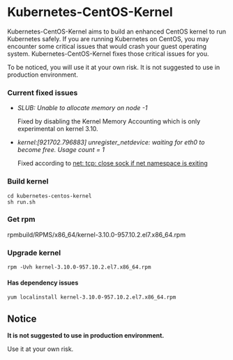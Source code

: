 # Kubernetes-CentOS-Kernel

Kubernetes-CentOS-Kernel aims to build an enhanced CentOS kernel to run Kubernetes safely. If you are running Kubernetes on CentOS, you may encounter some critical issues that would crash your guest operating system. Kubernetes-CentOS-Kernel fixes those critical issues for you.

To be noticed, you will use it at your own risk. It is not suggested to use in production environment.

### Current fixed issues
* *SLUB: Unable to allocate memory on node -1*

  Fixed by disabling the Kernel Memory Accounting which is only experimental on kernel 3.10.
  
* *kernel:[921702.796883] unregister_netdevice: waiting for eth0 to become free. Usage count = 1*

  Fixed according to [net: tcp: close sock if net namespace is exiting](https://github.com/torvalds/linux/commit/4ee806d51176ba7b8ff1efd81f271d7252e03a1d)

### Build kernel
```
cd kubernetes-centos-kernel
sh run.sh
```

### Get rpm

rpmbuild/RPMS/x86_64/kernel-3.10.0-957.10.2.el7.x86_64.rpm

### Upgrade kernel
```
rpm -Uvh kernel-3.10.0-957.10.2.el7.x86_64.rpm
```

#### Has dependency issues
```
yum localinstall kernel-3.10.0-957.10.2.el7.x86_64.rpm
```

## Notice

**It is not suggested to use in production environment.**

Use it at your own risk.
